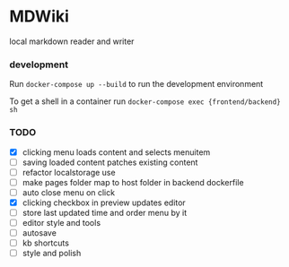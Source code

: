 # MDWiki

local markdown reader and writer

### development

Run `docker-compose up --build` to run the development environment

To get a shell in a container run `docker-compose exec {frontend/backend} sh`

### TODO

- [x] clicking menu loads content and selects menuitem
- [ ] saving loaded content patches existing content
- [ ] refactor localstorage use
- [ ] make pages folder map to host folder in backend dockerfile
- [ ] auto close menu on click
- [x] clicking checkbox in preview updates editor
- [ ] store last updated time and order menu by it
- [ ] editor style and tools
- [ ] autosave
- [ ] kb shortcuts
- [ ] style and polish
